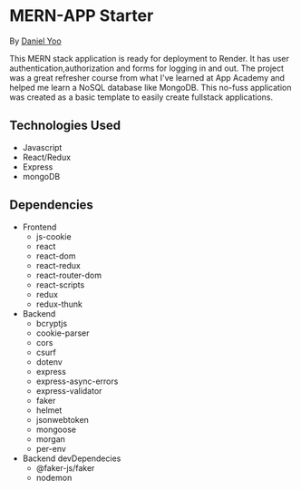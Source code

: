 # MERN-APP Starter

By [Daniel Yoo](https://kympanic.github.io/)

This MERN stack application is ready for deployment to Render. It has user authentication,authorization and forms for logging in and out. The project was a great refresher course from what I've learned at App Academy and helped me learn a NoSQL database like MongoDB. This no-fuss application was created as a basic template to easily create fullstack applications.

## Technologies Used

- Javascript
- React/Redux
- Express
- mongoDB

## Dependencies

- Frontend
  - js-cookie
  - react
  - react-dom
  - react-redux
  - react-router-dom
  - react-scripts
  - redux
  - redux-thunk
- Backend
  - bcryptjs
  - cookie-parser
  - cors
  - csurf
  - dotenv
  - express
  - express-async-errors
  - express-validator
  - faker
  - helmet
  - jsonwebtoken
  - mongoose
  - morgan
  - per-env
- Backend devDependecies
  - @faker-js/faker
  - nodemon
